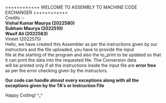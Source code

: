 =+=+=+=+=+=+  WELCOME TO ASSEMBLY TO MACHINE CODE EXCHANGER  +=+=+=+=+=+=<br />
Credits :- <br />
           **Vishal Kumar Maurya (2022580)**<br />
           **Subham Maurya (2022510)**<br />
           **Wasif Ali (2022583)**<br />
             Vineet (2022575)<br/>
Hello, we have created this Assembler as per the instructions given by our instructors and the file uploaded, you have to provide the input <br/>
file at the starting of the program and also the to_print to be updated so that it can print the data into the requested file. The Conversion data<br/>
 will be printed only if all the instructions inside the input file are **error free** as per the error checking given by the instructors.<br/>
 
 **Our code can handle almost every exceptions along with all the exceptions given by the TA's or Instruction File**<br />


Happy Coding! ^_^
